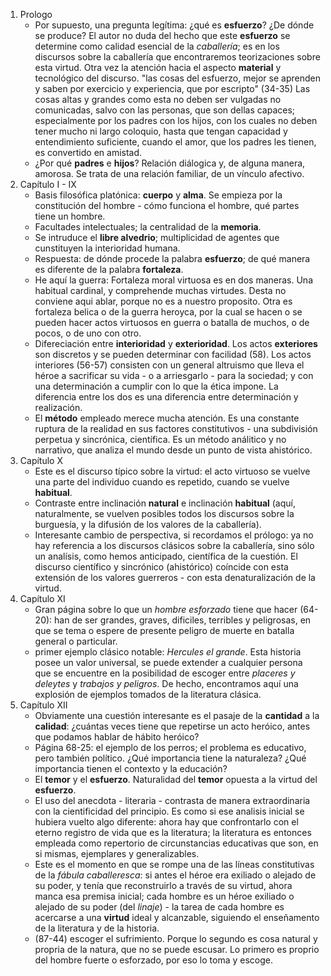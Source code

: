 1. Prologo
	- Por supuesto, una pregunta legítima: ¿qué es __esfuerzo__? ¿De dónde se produce? El autor no duda del hecho que este __esfuerzo__ se determine como calidad esencial de la _caballería_; es en los discursos sobre la caballería que encontraremos teorizaciones sobre esta virtud. Otra vez la atención hacia el aspecto __material__ y tecnológico del discurso. "las cosas del esfuerzo, mejor se aprenden y saben por exercicio y experiencia, que por escripto" (34-35)
		Las cosas altas y grandes como esta no deben ser vulgadas no comunicadas, salvo con las personas, que son dellas capaces; especialmente por los padres con los hijos, con los cuales no deben tener mucho ni largo coloquio, hasta que tengan capacidad y entendimiento suficiente, cuando el amor, que los padres les tienen, es convertido en amistad.
	- ¿Por qué __padres__ e __hijos__? Relación diálogica y, de alguna manera, amorosa. Se trata de una relación familiar, de un vínculo afectivo. 
2. Capítulo I - IX
	- Basis filosófica platónica: __cuerpo__ y __alma__. Se empieza por la constitución del hombre - cómo funciona el hombre, qué partes tiene un hombre.
	- Facultades intelectuales; la centralidad de la __memoria__.
	- Se intruduce el __libre alvedrio__; multiplicidad de agentes que cunstituyen la interioridad humana.
	- Respuesta: de dónde procede la palabra __esfuerzo__; de qué manera es diferente de la palabra __fortaleza__.
	- He aquí la guerra:
		Fortaleza moral virtuosa es en dos maneras. Una habitual cardinal, y comprehende muchas virtudes. Desta no conviene aqui ablar, porque no es a nuestro proposito. Otra es fortaleza belica o de la guerra heroyca, por la cual se hacen o se pueden hacer actos virtuosos en guerra o batalla de muchos, o de pocos, o de uno con otro.
	- Difereciación entre __interioridad__ y __exterioridad__. Los actos __exteriores__ son discretos y se pueden determinar con facilidad (58). Los actos interiores (56-57) consisten con un general altruismo que lleva el héroe a sacrificar su vida - o a arriesgarlo - para la sociedad; y con una determinación a cumplir con lo que la ética impone. La diferencia entre los dos es una diferencia entre determinación y realización.
	- El __método__ empleado merece mucha atención. Es una constante ruptura de la realidad en sus factores constitutivos - una subdivisión perpetua y sincrónica, científica. Es un método análitico y no narrativo, que analiza el mundo desde un punto de vista ahistórico.
3. Capítulo X
	- Este es el discurso típico sobre la virtud: el acto virtuoso se vuelve una parte del individuo cuando es repetido, cuando se vuelve __habitual__.
	- Contraste entre inclinación __natural__ e inclinación __habitual__ (aquí, naturalmente, se vuelven posibles todos los discursos sobre la burguesía, y la difusión de los valores de la caballería).
	- Interesante cambio de perspectiva, si recordamos el prólogo: ya no hay referencia a los discursos clásicos sobre la caballería, sino sólo un analísis, como hemos anticipado, científica de la cuestión. El discurso científico y sincrónico (ahistórico) coíncide con esta extensión de los valores guerreros - con esta denaturalización de la virtud.
4. Capítulo XI
	- Gran página sobre lo que un _hombre esforzado_ tiene que hacer (64-20):
		han de ser grandes, graves, dificiles, terribles y peligrosas, en que se tema o espere de presente peligro de muerte en batalla general o particular.
	- primer ejemplo clásico notable: _Hercules el grande_. Esta historia posee un valor universal, se puede extender a cualquier persona que se encuentre en la posibilidad de escoger entre _placeres y deleytes_ y _trabajos y peligros_. De hecho, encontramos aquí una explosión de ejemplos tomados de la literatura clásica.
5. Capítulo XII
	- Obviamente una cuestión interesante es el pasaje de la __cantidad__ a la __calidad__: ¿cuántas veces tiene que repetirse un acto heróico, antes que podamos hablar de hábito heróico?
	- Página 68-25: el ejemplo de los perros; el problema es educativo, pero también político. ¿Qué importancia tiene la naturaleza? ¿Qué importancia tienen el contexto y la educación?
	- El __temor__ y el __esfuerzo__. Naturalidad del __temor__ opuesta a la virtud del __esfuerzo__.
	- El uso del anecdota - literaria - contrasta de manera extraordinaria con la cientificidad del principio. Es como si ese analisis inicial se hubiera vuelto algo diferente: ahora hay que confrontarlo con el eterno registro de vida que es la literatura; la literatura es entonces empleada como repertorio de circunstancias educativas que son, en si mismas, ejemplares y generalizables.
	- Este es el momento en que se rompe una de las líneas constitutivas de la _fábula caballeresca_: si antes el héroe era exiliado o alejado de su poder, y tenía que reconstruirlo a través de su virtud, ahora manca esa premisa inicial; cada hombre es un héroe exiliado o alejado de su poder (del _linaje_) - la tarea de cada hombre es acercarse a una __virtud__ ideal y alcanzable, siguiendo el enseñamento de la literatura y de la historia.
	- (87-44) escoger el sufrimiento.
		Porque lo segundo es cosa natural y propria de la natura, que no se puede escusar. Lo primero es proprio del hombre fuerte o esforzado, por eso lo toma y escoge.
